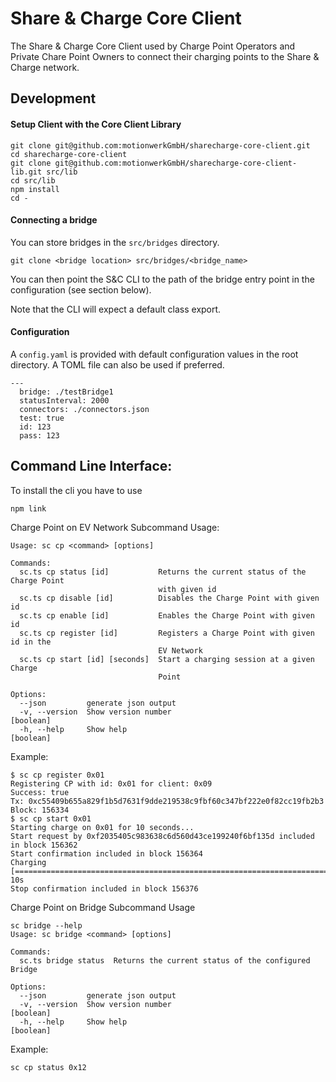 # Share & Charge Core Client

The Share & Charge Core Client used by Charge Point Operators and Private Chare Point Owners to connect their charging points to the Share & Charge network.

## Development

#### Setup Client with the Core Client Library

```
git clone git@github.com:motionwerkGmbH/sharecharge-core-client.git
cd sharecharge-core-client
git clone git@github.com:motionwerkGmbH/sharecharge-core-client-lib.git src/lib
cd src/lib
npm install
cd -
```

#### Connecting a bridge

You can store bridges in the `src/bridges` directory.

```
git clone <bridge location> src/bridges/<bridge_name>
```

You can then point the S&C CLI to the path of the bridge entry point in the configuration (see section below). 

Note that the CLI will expect a default class export.  


#### Configuration

A `config.yaml` is provided with default configuration values in the root directory. A TOML file can also be used if preferred. 

```
--- 
  bridge: ./testBridge1
  statusInterval: 2000
  connectors: ./connectors.json
  test: true
  id: 123
  pass: 123
```


## Command Line Interface:

To install the cli you have to use

```
npm link
```

Charge Point on EV Network Subcommand Usage:

```
Usage: sc cp <command> [options]

Commands:
  sc.ts cp status [id]           Returns the current status of the Charge Point
                                 with given id
  sc.ts cp disable [id]          Disables the Charge Point with given id
  sc.ts cp enable [id]           Enables the Charge Point with given id
  sc.ts cp register [id]         Registers a Charge Point with given id in the
                                 EV Network
  sc.ts cp start [id] [seconds]  Start a charging session at a given Charge
                                 Point

Options:
  --json         generate json output
  -v, --version  Show version number                                   [boolean]
  -h, --help     Show help                                             [boolean]
```

Example:
```
$ sc cp register 0x01
Registering CP with id: 0x01 for client: 0x09
Success: true
Tx: 0xc55409b655a829f1b5d7631f9dde219538c9fbf60c347bf222e0f82cc19fb2b3
Block: 156334
$ sc cp start 0x01
Starting charge on 0x01 for 10 seconds...
Start request by 0xf2035405c983638c6d560d43ce199240f6bf135d included in block 156362
Start confirmation included in block 156364
Charging [================================================================================] 10s
Stop confirmation included in block 156376
```

Charge Point on Bridge Subcommand Usage 

```
sc bridge --help
Usage: sc bridge <command> [options]

Commands:
  sc.ts bridge status  Returns the current status of the configured Bridge

Options:
  --json         generate json output
  -v, --version  Show version number                                   [boolean]
  -h, --help     Show help                                             [boolean]
```

Example:
```
sc cp status 0x12
```

